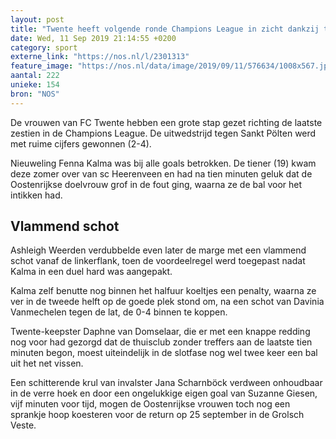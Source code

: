 ```yaml
---
layout: post
title: "Twente heeft volgende ronde Champions League in zicht dankzij tiener Kalma"
date: Wed, 11 Sep 2019 21:14:55 +0200
category: sport
externe_link: "https://nos.nl/l/2301313"
feature_image: "https://nos.nl/data/image/2019/09/11/576634/1008x567.jpg"
aantal: 222
unieke: 154
bron: "NOS"
---
```


<p>De vrouwen van FC Twente hebben een grote stap gezet richting de laatste zestien in de Champions League. De uitwedstrijd tegen Sankt Pölten werd met ruime cijfers gewonnen (2-4).</p>
<p>Nieuweling Fenna Kalma was bij alle goals betrokken. De tiener (19) kwam deze zomer over van sc Heerenveen en had na tien minuten geluk dat de Oostenrijkse doelvrouw grof in de fout ging, waarna ze de bal voor het intikken had.</p>
<h2>Vlammend schot</h2>
<p>Ashleigh Weerden verdubbelde even later de marge met een vlammend schot vanaf de linkerflank, toen de voordeelregel werd toegepast nadat Kalma in een duel hard was aangepakt.</p>
<p>Kalma zelf benutte nog binnen het halfuur koeltjes een penalty, waarna ze ver in de tweede helft op de goede plek stond om, na een schot van Davinia Vanmechelen tegen de lat, de 0-4 binnen te koppen.</p>
<p>Twente-keepster Daphne van Domselaar, die er met een knappe redding nog voor had gezorgd dat de thuisclub zonder treffers aan de laatste tien minuten begon, moest uiteindelijk in de slotfase nog wel twee keer een bal uit het net vissen.</p>
<p>Een schitterende krul van invalster Jana Scharnböck verdween onhoudbaar in de verre hoek en door een ongelukkige eigen goal van Suzanne Giesen, vijf minuten voor tijd, mogen de Oostenrijkse vrouwen toch nog een sprankje hoop koesteren voor de return op 25 september in de Grolsch Veste.</p>
